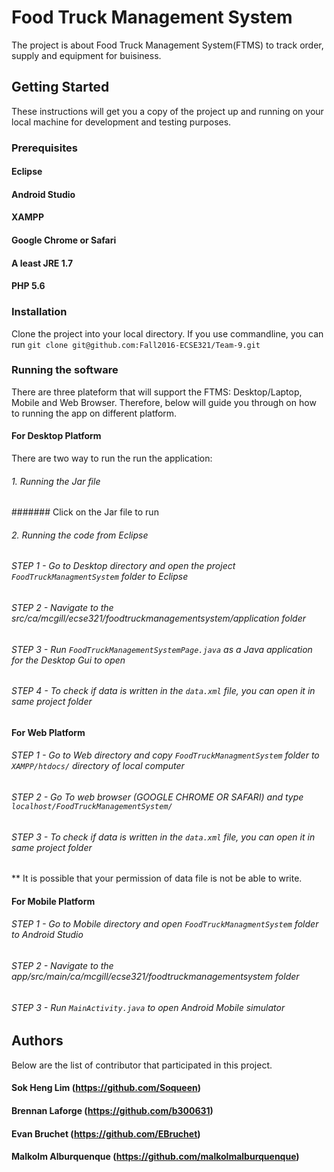 # Food Truck Management System

The project is about Food Truck Management System(FTMS) to track order, supply and equipment for buisiness. 


## Getting Started
These instructions will get you a copy of the project up and running on your local machine for development and testing purposes. 


### Prerequisites
#### Eclipse
#### Android Studio
#### XAMPP
#### Google Chrome or Safari
#### A least JRE 1.7 
#### PHP 5.6

### Installation 

Clone the project into your local directory. If you use commandline, you can run `git clone git@github.com:Fall2016-ECSE321/Team-9.git`

### Running the software 
There are three plateform that will support the FTMS: Desktop/Laptop, Mobile and Web Browser. Therefore, below will guide you through on how to running the app on different platform.

#### For Desktop Platform
There are two way to run the run the application:
###### 1. Running the Jar file
####### Click on the Jar file to run 

###### 2. Running the code from Eclipse
###### STEP 1 - Go to Desktop directory and open the project `FoodTruckManagmentSystem` folder to Eclipse 
###### STEP 2 - Navigate to the src/ca/mcgill/ecse321/foodtruckmanagementsystem/application folder
###### STEP 3 - Run `FoodTruckManagementSystemPage.java` as a Java application for the Desktop Gui to open
###### STEP 4 - To check if data is written in the `data.xml` file, you can open it in same project folder 


#### For Web Platform

###### STEP 1 - Go to Web directory and copy `FoodTruckManagmentSystem` folder to `XAMPP/htdocs/` directory of local computer
###### STEP 2 - Go To web browser (GOOGLE CHROME OR SAFARI) and type `localhost/FoodTruckManagementSystem/`
###### STEP 3 - To check if data is written in the `data.xml` file, you can open it in same project folder
** It is possible that your permission of data file is not be able to write. 

#### For Mobile Platform

###### STEP 1 - Go to Mobile directory and open `FoodTruckManagmentSystem` folder to Android Studio
###### STEP 2 - Navigate to the app/src/main/ca/mcgill/ecse321/foodtruckmanagementsystem folder
###### STEP 3 - Run `MainActivity.java` to open Android Mobile simulator 

## Authors

Below are the list of contributor that participated in this project.
#### Sok Heng Lim (https://github.com/Soqueen)
#### Brennan Laforge (https://github.com/b300631)
#### Evan Bruchet (https://github.com/EBruchet)
#### Malkolm Alburquenque (https://github.com/malkolmalburquenque)




